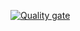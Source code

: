 [![Quality gate](https://sonarcloud.io/api/project_badges/quality_gate?project=james-tiger_ProjectBank)](https://sonarcloud.io/summary/new_code?id=james-tiger_ProjectBank)
